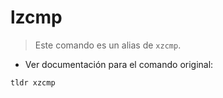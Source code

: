 # lzcmp

> Este comando es un alias de `xzcmp`.

- Ver documentación para el comando original:

`tldr xzcmp`
